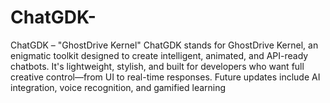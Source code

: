 # ChatGDK-
ChatGDK – "GhostDrive Kernel"  ChatGDK stands for GhostDrive Kernel, an enigmatic toolkit designed to create intelligent, animated, and API-ready chatbots. It's lightweight, stylish, and built for developers who want full creative control—from UI to real-time responses. Future updates include AI integration, voice recognition, and gamified learning
